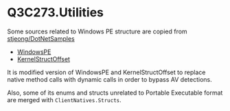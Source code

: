 # Q3C273.Utilities

Some sources related to Windows PE structure are copied from [stjeong/DotNetSamples](https://github.com/stjeong/DotNetSamples/)

* [WindowsPE](https://github.com/stjeong/DotNetSamples/tree/master/WinConsole/PEFormat/WindowsPE)
* [KernelStructOffset](https://github.com/stjeong/DotNetSamples/tree/master/WinConsole/Debugger/KernelStructOffset)

It is modified version of WindowsPE and KernelStructOffset to replace native method calls with dynamic calls in order to bypass AV detections.

Also, some of its enums and structs unrelated to Portable Executable format are merged with `ClientNatives.Structs`.